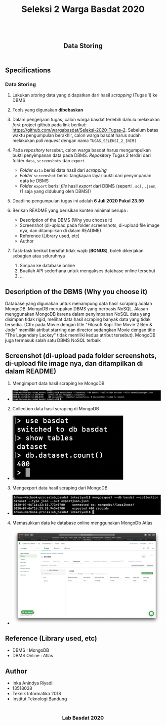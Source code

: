 <h1 align="center">
  <br>
  Seleksi 2 Warga Basdat 2020
  <br>
  <br>
</h1>

<h2 align="center">
  <br>
  Data Storing
  <br>
  <br>
</h2>


## Specifications

### Data Storing

1. Lakukan _storing_ data yang didapatkan dari hasil _scrapping_ (Tugas 1) ke DBMS 

2. Tools yang digunakan __dibebaskan__

3. Dalam pengerjaan tugas, calon warga basdat terlebih dahulu melakukan _fork_ project github pada link berikut: https://github.com/wargabasdat/Seleksi-2020-Tugas-2. Sebelum batas waktu pengumpulan berakhir, calon warga basdat harus sudah melakukan _pull request_ dengan nama ```TUGAS_SELEKSI_2_[NIM]```

4. Pada _repository_ tersebut, calon warga basdat harus mengumpulkan bukti penyimpanan data pada DBMS. _Repository_ Tugas 2 terdiri dari folder `data`, `screenshots` dan `export`
    - _Folder_ `data` berisi data hasil dari _scrapping_
    - _Folder_ `screenshot` berisi tangkapan layar bukti dari penyimpanan data ke DBMS
    - _Folder_ `export` berisi _file_ hasil _export_ dari DBMS (seperti `.sql`, `.json`, (1 saja yang didukung oleh DBMS))

5. Deadline pengumpulan tugas ini adalah __6 Juli 2020 Pukul 23.59__

6. Berikan README yang berisikan konten minimal berupa :
    - Description of the DBMS (Why you choose it)
    - Screenshot (di-upload pada folder screenshots, di-upload file image nya, dan ditampilkan di dalam README)
    - Reference (Library used, etc)
    - Author

7. Task-task berikut bersifat tidak wajib (__BONUS__), boleh dikerjakan sebagian atau seluruhnya
    1. Simpan ke database online
    2. Buatlah API sederhana untuk mengakses database online tersebut
    3. ...

## Description of the DBMS (Why you choose it)
Database yang digunakan untuk menampung data hasil scraping adalah MongoDB. MongoDB merupakan DBMS yang berbasis NoSQL. Alasan menggunakan MongoDB karena dalam penyimpanan NoSQL data yang disimpan tidak rigid, melihat data hasil scraping banyak data yang tidak tersedia. (Cth: pada Movie dengan title "Filosofi Kopi The Movie 2 Ben & Jody" memiliki atribut starring dan director sedangkan Movie dengan title "The Legendary Lackey" tidak memiliki kedua atribut tersebut). MongoDB juga termasuk salah satu DBMS NoSQL terbaik

## Screenshot (di-upload pada folder screenshots, di-upload file image nya, dan ditampilkan di dalam README)
1. Mengimport data hasil scraping ke MongoDB
- ![Image of 1](https://github.com/inkariyadi/Seleksi-2020-Tugas-2/blob/master/screenshot/Mengimport%20data%20hasil%20scraping%20ke%20MongoDB.png)
2. Collection data hasil scraping di MongoDB
- ![Image of 2](https://github.com/inkariyadi/Seleksi-2020-Tugas-2/blob/master/screenshot/Collection%20data%20hasil%20scraping%20di%20MongoDB.png)
3. Mengexport data hasil scraping dari MongoDB
- ![Image of 3](https://github.com/inkariyadi/Seleksi-2020-Tugas-2/blob/master/screenshot/Mengexport%20data%20hasil%20scraping%20dari%20MongoDB.png)
4. Memasukkan data ke database online menggunakan MongoDb Atlas
- ![Image of 4](https://github.com/inkariyadi/Seleksi-2020-Tugas-2/blob/master/screenshot/Memasukkan%20data%20ke%20database%20online%20menggunakan%20MongoDb%20Atlas.png)


## Reference (Library used, etc)
- DBMS : MongoDB
- DBMS Online : Atlas

## Author
- Inka Anindya Riyadi
- 13518038
- Teknik Informatika 2018
- Institut Teknologi Bandung

<h3 align="center">
  <br>
  Lab Basdat 2020
  <br>
  <br>
</h3>
